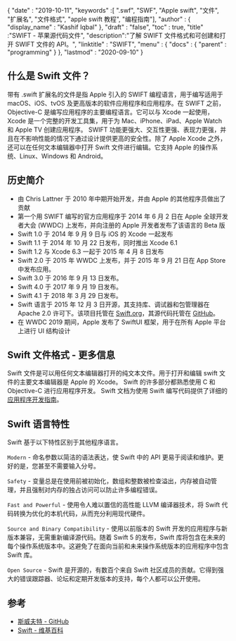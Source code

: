 {
  "date" : "2019-10-11",
  "keywords" :[ ".swf", "SWF", "Apple swift", "文件", "扩展名", "文件格式", "apple swift 教程", "编程指南"],
  "author" : {
    "display_name" : "Kashif Iqbal"
},
  "draft" : "false",
  "toc" : true,
  "title" :"SWIFT - 苹果源代码文件",
  "description":"了解 SWIFT 文件格式和可创建和打开 SWIFT 文件的 API。",
  "linktitle" : "SWIFT",
  "menu" : {
    "docs" : {
      "parent" : "programming"
}
},
  "lastmod" : "2020-09-10"
}

## 什么是 Swift 文件？

带有 .swift 扩展名的文件是指 Apple 引入的 SWIFT 编程语言，用于编写适用于 macOS、iOS、tvOS 及更高版本的软件应用程序和应用程序。在 SWIFT 之前，Objective-C 是编写应用程序的主要编程语言。它可以与 Xcode 一起使用，Xcode 是一个完整的开发工具集，用于为 Mac、iPhone、iPad、Apple Watch 和 Apple TV 创建应用程序。 SWIFT 功能更强大、交互性更强、表现力更强，并且在不影响性能的情况下通过设计提供更高的安全性。除了 Apple Xcode 之外，还可以在任何文本编辑器中打开 Swift 文件进行编辑。它支持 Apple 的操作系统、Linux、Windows 和 Android。

## 历史简介

* 由 Chris Lattner 于 2010 年中期开始开发，并由 Apple 的其他程序员做出了贡献
* 第一个用 SWIFT 编写的官方应用程序于 2014 年 6 月 2 日在 Apple 全球开发者大会 (WWDC) 上发布，并向注册的 Apple 开发者发布了该语言的 Beta 版
* Swift 1.0 于 2014 年 9 月 9 日与 iOS 的 Xcode 一起发布
* Swift 1.1 于 2014 年 10 月 22 日发布，同时推出 Xcode 6.1
* Swift 1.2 与 Xcode 6.3 一起于 2015 年 4 月 8 日发布
* Swift 2.0 于 2015 年 WWDC 上发布，并于 2015 年 9 月 21 日在 App Store 中发布应用。
* Swift 3.0 于 2016 年 9 月 13 日发布。
* Swift 4.0 于 2017 年 9 月 19 日发布。
* Swift 4.1 于 2018 年 3 月 29 日发布。
* Swift 语言于 2015 年 12 月 3 日开源，其支持库、调试器和包管理器在 Apache 2.0 许可下。该项目托管在 [Swift.org](https://swift.org/)，其源代码托管在 [GitHub](https://github.com/apple/swift)。
* 在 WWDC 2019 期间，Apple 发布了 SwiftUI 框架，用于在所有 Apple 平台上进行 UI 结构设计

## Swift 文件格式 - 更多信息

Swift 文件是可以用任何文本编辑器打开的纯文本文件。用于打开和编辑 swift 文件的主要文本编辑器是 Apple 的 Xcode。 Swift 的许多部分都熟悉使用 C 和 Objective-C 进行应用程序开发。 Swift 文档为使用 Swift 编写代码提供了详细的 [应用程序开发指南](https://docs.swift.org/swift-book/documentation/the-swift-programming-language/thebasics/)。

## Swift 语言特性

Swift 基于以下特性区别于其他程序语言。

`Modern` - 命名参数以简洁的语法表达，使 Swift 中的 API 更易于阅读和维护。更好的是，您甚至不需要输入分号。

`Safety` - 变量总是在使用前被初始化，数组和整数被检查溢出，内存被自动管理，并且强制对内存的独占访问可以防止许多编程错误。

`Fast and Powerful` - 使用令人难以置信的高性能 LLVM 编译器技术，将 Swift 代码转换为优化的本机代码，从而充分利用现代硬件。

`Source and Binary Compatibility` - 使用以前版本的 Swift 开发的应用程序与新版本兼容，无需重新编译源代码。随着 Swift 5 的发布，Swift 库将包含在未来的每个操作系统版本中。这避免了在面向当前和未来操作系统版本的应用程序中包含 Swift 库。

`Open Source` - Swift 是开源的，有数百个来自 Swift 社区成员的贡献。它得到强大的错误跟踪器、论坛和定期开发版本的支持，每个人都可以公开使用。

## 参考
* [斯威夫特 - GitHub](https://github.com/apple/swift)
* [Swift - 维基百科](https://en.wikipedia.org/wiki/Swift_(programming_language))

